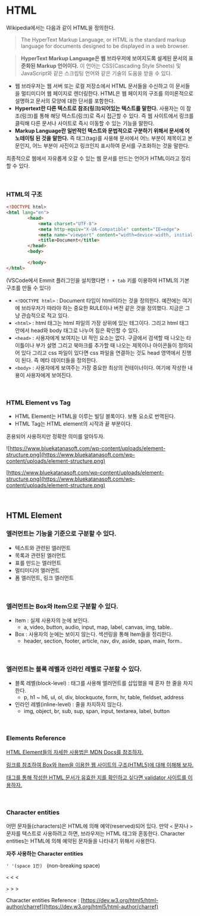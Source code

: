 # HTML

Wikipedia에서는 다음과 같이 HTML을 정의한다.

> The HyperText Markup Language, or HTML is the standard markup language for documents designed to be displayed in a web browser.
> 

> **HyperText Markup Language은 웹 브라우저에 보여지도록 설계된 문서의 표준화된 Markup 언어이다.** 이 언어는 CSS(Cascading Style Sheets) 및 JavaScript와 같은 스크립팅 언어와 같은 기술의 도움을 받을 수 있다.
> 

- 웹 브라우저는 웹 서버 또는 로컬 저장소에서 HTML 문서들을 수신하고 이 문서들을 멀티미디어 웹 페이지로 렌더링한다. HTML은 웹 페이지의 구조를 의미론적으로 설명하고 문서의 모양에 대한 단서를 포함한다.
- **Hypertext란 다른 텍스트로 참조(링크)되어있는 텍스트를 말한다.** 사용자는 이 참조(링크)를 통해 해당 텍스트(링크)로 즉시 접근할 수 있다. 즉 웹 사이트에서 링크를 클릭해 다른 문서나 사이트로 즉시 이동할 수 있는 기능을 말한다.
- **Markup Language란 일반적인 텍스트와 문법적으로 구분하기 위해서 문서에 어노테이팅 된 것을 말한다.** 즉 태그(tag)를 사용해 문서에서 어느 부분이 제목이고 본문인지, 어느 부분이 사진이고 링크인지 표시하여 문서를 구조화하는 것을 말한다.

최종적으로 웹에서 자유롭게 오갈 수 있는 웹 문서를 만드는 언어가 HTML이라고 정리할 수 있다.

<br>

### HTML의 구조

```HTML
<!DOCTYPE html>
<html lang="en">
		<head>
		    <meta charset="UTF-8">
		    <meta http-equiv="X-UA-Compatible" content="IE=edge">
		    <meta name="viewport" content="width=device-width, initial-scale=1.0">
		    <title>Document</title>
		</head>
		<body>
		    
		</body>
</html>
```

(VSCode에서 Emmit 플러그인을 설치했다면 `! + tab` 키를 이용하여 HTML의 기본 구조를 만들 수 있다)

- `<!DOCTYPE html>` : Document 타입이 html이라는 것을 정의한다. 예전에는 여기에 브라우저가 따라야 하는 중요한 RULE이나 버전 같은 것을 정의했다. 지금은 그냥 관습적으로 적고 있다.
- `<html>` : html 태그는 html 파일의 가장 상위에 있는 테그이다. 그리고 html 태그 안에서 head와 body 태그로 나누어 짐은 확인할 수 있다.
- `<head>` : 사용자에게 보여지는 UI 적인 요소는 없다. 구글에서 검색할 때 나오는 타이틀이나 부가 설명 그리고 북마크를 추가할 때 나오는 제목이나 아이콘들이 정의되어 있다 그리고 css 파일이 있다면 css 파일을 연결하는 것도 head 영역에서 진행이 된다. 즉 메타 데이터들을 정의한다.
- `<body>` : 사용자에게 보여주는 가장 중요한 최상의 컨테이너이다. 여기에 작성한 내용이 사용자에게 보여진다.

<br>

### HTML Element vs Tag

- HTML Element는 HTML을 이루는 빌딩 블록이다. 보통 요소로 번역된다.
- HTML Tag는 HTML element의 시작과 끝 부분이다.

혼용되어 사용하지만 정확한 의미를 알아두자.

![https://www.bluekatanasoft.com/wp-content/uploads/element-structure.png](https://www.bluekatanasoft.com/wp-content/uploads/element-structure.png)

[https://www.bluekatanasoft.com/wp-content/uploads/element-structure.png](https://www.bluekatanasoft.com/wp-content/uploads/element-structure.png)

<br>

## HTML Element

### 엘러먼트는 기능을 기준으로 구분할 수 있다.

- 텍스트와 관련된 엘러먼트
- 목록과 관련된 엘러먼트
- 표를 만드는 엘러먼트
- 멀티미디어 엘러먼트
- 폼 엘러먼트, 링크 엘러먼트

<br>

### 엘러먼트는 Box와 Item으로 구분할 수 있다.

- Item : 실제 사용자의 눈에 보인다.
    - a, video, button, audio, input, map, label, canvas, img, table..
- Box : 사용자의 눈에는 보이지 않는다. 섹션링을 통해 Item들을 정리한다.
    - header, section, footer, article, nav, div, aside, span, main, form..

<br>

### 엘러먼트는 블록 레벨과 인라인 레벨로 구분할 수 있다.

- 블록 레벨(block-level) : 태그를 사용해 엘러먼트를 삽입했을 때 혼자 한 줄을 차지한다.
    - p, h1 ~ h6, ul, ol, div, blockquote, form, hr, table, fieldset, address
- 인라인 레벨(inline-level) : 줄을 차지하지 않는다.
    - img, object, br, sub, sup, span, input, textarea, label, button

<br>

### Elements Reference

[HTML Element들의 자세한 사용법은 MDN Docs를 참조하자.](https://developer.mozilla.org/en-US/docs/Web/HTML/Element)

[링크를 참조하여 Box와 Item을 이용한 웹 사이트의 구조(HTML5)에 대해 이해해 보자.](https://developer.mozilla.org/en-US/docs/Learn/HTML/Introduction_to_HTML/Document_and_website_structure)

[태그를 통해 작성한 HTML 문서가 유효한 지를 확인하고 싶다면 validator 사이트를 이용하자.](https://validator.w3.org/)

<br>

### Character entities

어떤 문자들(characters)은 HTML에 의해 예약(reserved)되어 있다. 만약 `<` 문자나 `>` 문자를 텍스트로 사용하려고 하면, 브라우저는 HTML 태그와 혼동한다. Character entities는 HTML에 의해 예약된 문자들을 나타내기 위해서 사용한다.

**자주 사용하는 Character entities**

`' '(space 1칸)` &nbsp; (non-breaking space)

`<` &lt; &LT;

`>`  &gt; &GT;

Character entities Reference : [https://dev.w3.org/html5/html-author/charref](https://dev.w3.org/html5/html-author/charref)